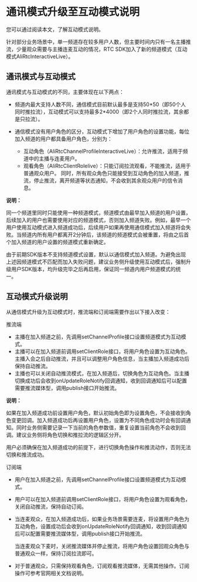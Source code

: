 # 通讯模式升级至互动模式说明

您可以通过阅读本文，了解互动模式说明。

针对部分业务场景中，单一频道存在较多用户人数，但主要时间内只有一名主播推流，少量观众需要与主播连麦互动的情况，RTC SDK加入了新的频道模式（互动模式AliRtcInteractiveLive）。

## 通讯模式与互动模式

通讯模式与互动模式的不同，主要体现在以下两点：

-   频道内最大支持人数不同，通信模式目前默认最多是支持50\*50（即50个人同时推拉流），互动模式可以支持最多2\*4000（即2个人同时推拉流，其余都是只拉流）。
-   通信模式没有用户角色的区分，互动模式下增加了用户角色的设置功能，每位加入频道的用户都具备用户角色，分别为：

    -   互动角色（AliRtcChannelProfileInteractiveLive）：允许推流，适用于频道中的主播与连麦用户。
    -   观看角色（AliRtcClientRolelive）：只能订阅拉流观看，不能推流，适用于普通观众用户。
    同时，所有观众角色只能接受到互动角色的加入频道，推流，停止推流，离开频道等状态通知，不会收到其余观众用户的信令消息。


**说明：**

同一个频道里同时只能使用一种频道模式，频道模式由最早加入频道的用户设置，后续加入的用户也需要使用对应的频道模式，否则加入频道失败。例如，最早一个用户使用互动模式进入频道成功后，后续用户如果再使用通信模式加入频道将会失败。当频道内所有用户都离开2分钟后，该频道的频道模式会被重置，将由之后首个加入频道的用户设置的频道模式重新确定。

由于前期SDK版本不支持频道模式设置，默认以通信模式加入频道。为避免出现上述因频道模式不匹配而加入失败问题，建议业务侧升级使用互动模式后，强制升级用户SDK版本，均升级完毕之后再启用，保证同一频道内用户频道模式的统一。

## 互动模式升级说明

从通信模式升级为互动模式时，推流端和订阅端需要作出以下接入改变：

推流端

-   主播在加入频道之前，先调用setChannelProfile接口设置频道模式为互动模式。
-   主播可以在加入频道前调用setClientRole接口，将用户角色设置为互动角色。主播入会之后自动推流，并且可以调整用户角色信息，当主播加入频道成功后保持自动推流。
-   主播也可以关闭自动推流模式，在加入频道后，切换角色为互动角色。当主播切换成功后会收到onUpdateRoleNotify回调通知，收到回调通知后可以配置需要推流媒体型，调用publish接口开始推流。

**说明：**

如果在加入频道成功前设置用户角色，默认初始角色即为设置角色，不会接收到角色变更回调。加入频道成功后再设置用户角色，设置为不同角色成功时会有回调通知。同时业务侧需要记录一下当前的角色参数值，重复设置当前角色不会收到回调。建议业务侧将角色切换和推拉流的逻辑区分开。

用户必须确保在加入频道成功的前提下，进行切换角色操作和推流动作，否则无法切换和推流成功。

订阅端

-   用户在加入频道之前，先调用setChannelProfile接口设置频道模式为互动模式。
-   用户可以在加入频道前调用setClientRole接口，将用户角色设置为观看角色，关闭自动推流，保持自动订阅。
-   当连麦观众，在加入频道成功后，如果业务场景需要连麦，将设置用户角色为互动角色，设置成功后会收到onUpdateRoleNotify回调通知，收到回调通知后可以配置需要推流媒体型，调用publish接口开始推流。

    当连麦观众下麦时，关闭推流媒体并停止推流，将用户角色设置回观众角色与普通观众一样，保持订阅拉流即可。

-   对于普通观众，只需保持观看角色，订阅观看推流媒体，无需其他操作。订阅操作可参考官网相关文档说明。

